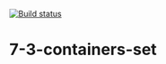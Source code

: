 [![Build status](https://ci.appveyor.com/api/projects/status/v5taxg1num378qq7?svg=true)](https://ci.appveyor.com/project/Alex-m18/7-3-containers-set)
# 7-3-containers-set
